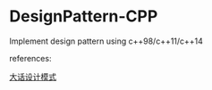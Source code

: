# DesignPattern-CPP

Implement design pattern using c++98/c++11/c++14

references:

[大话设计模式](https://book.douban.com/subject/2334288/)


